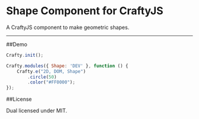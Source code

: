 # Shape Component for CraftyJS
A CraftyJS component to make geometric shapes.
***

##Demo
```javascript
Crafty.init();

Crafty.modules({ Shape: 'DEV' }, function () {
    Crafty.e("2D, DOM, Shape")
        .circle(50)
        .color("#FF0000");
});

```

##License

Dual licensed under MIT.
